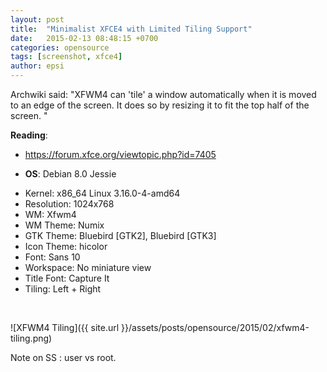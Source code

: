 ```yaml
---
layout: post
title:  "Minimalist XFCE4 with Limited Tiling Support"
date:   2015-02-13 08:48:15 +0700
categories: opensource
tags: [screenshot, xfce4]
author: epsi
---
```


Archwiki said: "XFWM4 can 'tile' a window automatically when it is moved to an edge of the screen. It does so by resizing it to fit the top half of the screen. "

**Reading**:<br/>
* <https://forum.xfce.org/viewtopic.php?id=7405>

* **OS**: Debian 8.0 Jessie<br/>
+ Kernel: x86_64 Linux 3.16.0-4-amd64<br/>
+ Resolution: 1024x768<br/>
+ WM: Xfwm4<br/>
+ WM Theme: Numix<br/>
+ GTK Theme: Bluebird [GTK2], Bluebird [GTK3]<br/>
+ Icon Theme: hicolor<br/>
+ Font: Sans 10<br/>
+ Workspace: No miniature view<br/>
+ Title Font: Capture It<br/>
+ Tiling: Left + Right<br/>
<br/>


![XFWM4 Tiling]({{ site.url }}/assets/posts/opensource/2015/02/xfwm4-tiling.png)

Note on SS : user vs root.

